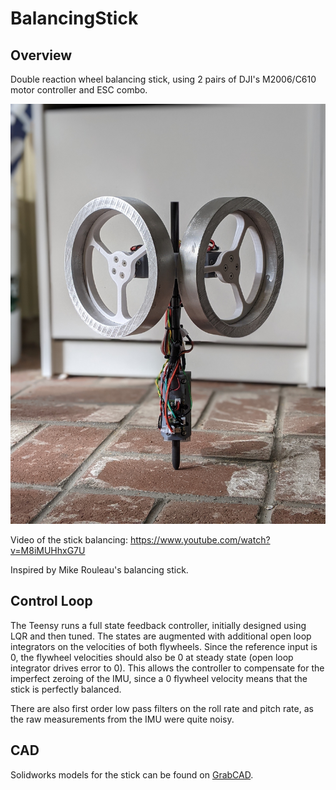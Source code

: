 
# BalancingStick

## Overview
Double reaction wheel balancing stick, using 2 pairs of DJI's M2006/C610 motor controller and ESC combo. 

![It balances!](imgs/balancing_lower_res.jpg?raw=true)

Video of the stick balancing: https://www.youtube.com/watch?v=M8iMUHhxG7U

Inspired by Mike Rouleau's balancing stick.

## Control Loop

The Teensy runs a full state feedback controller, initially designed using LQR and then tuned. The states are augmented with additional open loop integrators on the velocities of both flywheels. Since the reference input is 0, the flywheel velocities should also be 0 at steady state (open loop integrator drives error to 0). This allows the controller to compensate for the imperfect zeroing of the IMU, since a 0 flywheel velocity means that the stick is perfectly balanced.

There are also first order low pass filters on the roll rate and pitch rate, as the raw measurements from the IMU were quite noisy. 

## CAD

Solidworks models for the stick can be found on [GrabCAD](https://grabcad.com/library/self-balancing-stick-2). 